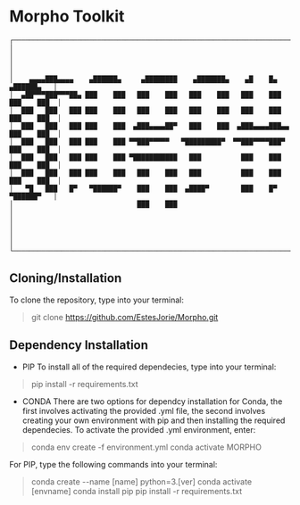 # Morpho Toolkit

```
┌──────────────────────────────────────────────────────────────────────────────────┐
│                                                                                  │
│                                                                                  │
│    ▄▄▄▄███▄▄▄▄    ▄██████▄     ▄████████    ▄███████▄    ▄█    █▄     ▄██████▄   │
│  ▄██▀▀▀███▀▀▀██▄ ███    ███   ███    ███   ███    ███   ███    ███   ███    ███  │
│  ███   ███   ███ ███    ███   ███    ███   ███    ███   ███    ███   ███    ███  │
│  ███   ███   ███ ███    ███  ▄███▄▄▄▄██▀   ███    ███  ▄███▄▄▄▄███▄▄ ███    ███  │
│  ███   ███   ███ ███    ███ ▀▀███▀▀▀▀▀   ▀█████████▀  ▀▀███▀▀▀▀███▀  ███    ███  │
│  ███   ███   ███ ███    ███ ▀███████████   ███          ███    ███   ███    ███  │
│  ███   ███   ███ ███    ███   ███    ███   ███          ███    ███   ███    ███  │
│   ▀█   ███   █▀   ▀██████▀    ███    ███  ▄████▀        ███    █▀     ▀██████▀   │
│                               ███    ███                                         │
│                                                                                  │
│                                                                                  │
└──────────────────────────────────────────────────────────────────────────────────┘
```

 ## Cloning/Installation 
 
 To clone the repository, type into your terminal:
 
 > git clone https://github.com/EstesJorie/Morpho.git

## Dependency Installation

- PIP
To install all of the required dependecies, type into your terminal:

> pip install -r requirements.txt

- CONDA
There are two options for dependcy installation for Conda, the first involves activating the provided .yml file, the second involves creating your own environment with pip and then installing the required dependecies. To activate the provided .yml environment, enter:

> conda env create -f environment.yml
> conda activate MORPHO

For PIP, type the following commands into your terminal:

> conda create --name [name] python=3.[ver]
> conda activate [envname]
> conda install pip
> pip install -r requirements.txt
